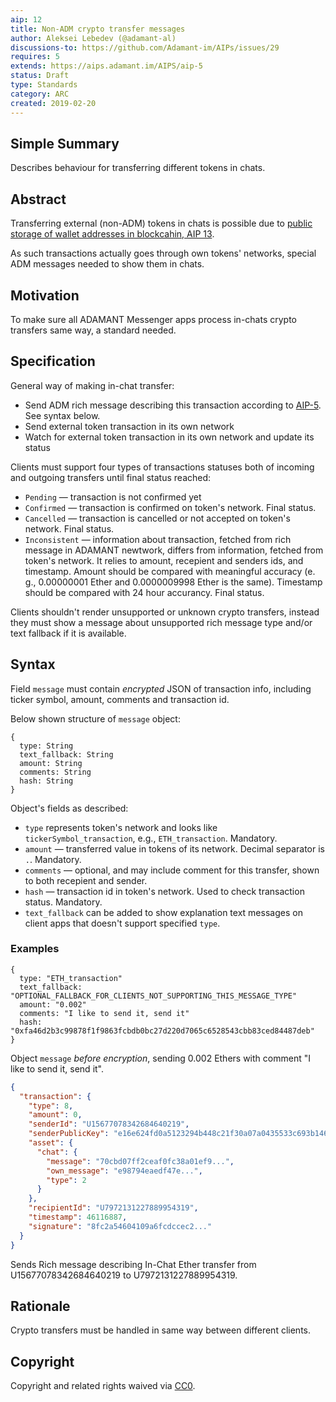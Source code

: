 ```yaml
---
aip: 12
title: Non-ADM crypto transfer messages
author: Aleksei Lebedev (@adamant-al)
discussions-to: https://github.com/Adamant-im/AIPs/issues/29
requires: 5
extends: https://aips.adamant.im/AIPS/aip-5
status: Draft
type: Standards
category: ARC
created: 2019-02-20
---
```


## Simple Summary

Describes behaviour for transferring different tokens in chats.

## Abstract
<!--A short (~200 word) description of the technical issue being addressed.-->
Transferring external (non-ADM) tokens in chats is possible due to [public storage of wallet addresses in blockcahin, AIP 13](https://aips.adamant.im/AIPS/aip-13).

As such transactions actually goes through own tokens' networks, special ADM messages needed to show them in chats.

## Motivation

To make sure all ADAMANT Messenger apps process in-chats crypto transfers same way, a standard needed.

## Specification

General way of making in-chat transfer:

- Send ADM rich message describing this transaction according to [AIP-5](https://aips.adamant.im/AIPS/aip-5). See syntax below.
- Send external token transaction in its own network
- Watch for external token transaction in its own network and update its status

Clients must support four types of transactions statuses both of incoming and outgoing transfers until final status reached:

- `Pending` — transaction is not confirmed yet
- `Confirmed` — transaction is confirmed on token's network. Final status.
- `Cancelled` — transaction is cancelled or not accepted on token's network. Final status.
- `Inconsistent` — information about transaction, fetched from rich message in ADAMANT newtwork, differs from information, fetched from token's network. It relies to amount, recepient and senders ids, and timestamp. Amount should be compared with meaningful accuracy (e. g., 0.00000001 Ether and 0.0000009998 Ether is the same). Timestamp should be compared with 24 hour accurancy. Final status.

Clients shouldn't render unsupported or unknown crypto transfers, instead they must show a message about unsupported rich message type and/or text fallback if it is available.

## Syntax

Field `message` must contain *encrypted* JSON of transaction info, including ticker symbol, amount, comments and transaction id.

Below shown structure of `message` object:

````
{
  type: String
  text_fallback: String
  amount: String
  comments: String
  hash: String
}
````

Object's fields as described:

- `type` represents token's network and looks like `tickerSymbol_transaction`, e.g., `ETH_transaction`. Mandatory.
- `amount` — transferred value in tokens of its network. Decimal separator is `.`. Mandatory.
- `comments` — optional, and may include comment for this transfer, shown to both recepient and sender.
- `hash` — transaction id in token's network. Used to check transaction status. Mandatory.
- `text_fallback` can be added to show explanation text messages on client apps that doesn't support specified `type`.

### Examples

````
{
  type: "ETH_transaction"
  text_fallback: "OPTIONAL_FALLBACK_FOR_CLIENTS_NOT_SUPPORTING_THIS_MESSAGE_TYPE"
  amount: "0.002"
  comments: "I like to send it, send it"
  hash: "0xfa46d2b3c99878f1f9863fcbdb0bc27d220d7065c6528543cbb83ced84487deb"
}
````

Object `message` *before encryption*, sending 0.002 Ethers with comment "I like to send it, send it".

```` json
{
  "transaction": {
    "type": 8,
    "amount": 0,
    "senderId": "U15677078342684640219",
    "senderPublicKey": "e16e624fd0a5123294b448c21f30a07a0435533c693b146b14e66830e4e20404",
    "asset": {
      "chat": {
        "message": "70cbd07ff2ceaf0fc38a01ef9...",
        "own_message": "e98794eaedf47e...",
        "type": 2
      }
    },
    "recipientId": "U7972131227889954319",
    "timestamp": 46116887,
    "signature": "8fc2a54604109a6fcdccec2..."
  }
}
````

Sends Rich message describing In-Chat Ether transfer from U15677078342684640219 to U7972131227889954319.

## Rationale

Crypto transfers must be handled in same way between different clients.

## Copyright

Copyright and related rights waived via [CC0](https://creativecommons.org/publicdomain/zero/1.0/).
